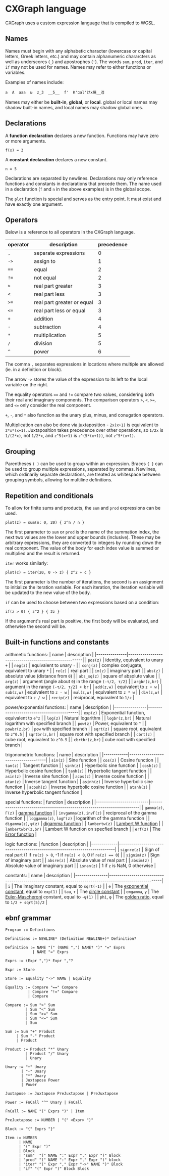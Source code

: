 # CXGraph language

CXGraph uses a custom expression language that is compiled to WGSL.

## Names

Names must begin with any alphabetic character (lowercase or capital letters, 
Greek letters, etc.) and may contain alphanumeric chararcters as well as
underscores (`_`) and apostrophes (`'`). The words `sum`, `prod`, `iter`,
and `if` may not be used for names. Names may refer to either functions
or variables.

Examples of names include:
```
a  A  aaa  ω  z_3  __5__  f'  К'םαl'けx焼__검
```

Names may either be **built-in**, **global**, or **local**. global or local names
may shadow built-in names, and local names may shadow global ones.

## Declarations

A **function declaration** declares a new function. Functions may have zero
or more arguments.

```
f(x) = 3
```

A **constant declaration** declares a new constant.

```
n = 5
```

Declarations are separated by newlines. Declarations may only reference functions
and constants in declarations that precede them. The name used in a declaration
(`f` and `n` in the above examples) is in the global scope.

The `plot` function is special and serves as the entry point. It must exist and have exactly one argument.

## Operators

Below is a reference to all operators in the CXGraph language.

| operator | description                | precedence |
|----------|----------------------------|------------|
| `,`      | separate expressions       | 0          |
| `->`     | assign to                  | 1          |
| `==`     | equal                      | 2          |
| `!=`     | not equal                  | 2          |
| `>`      | real part greater          | 3          |
| `<`      | real part less             | 3          |
| `>=`     | real part greater or equal | 3          |
| `<=`     | real part less or equal    | 3          |
| `+`      | addition                   | 4          |
| `-`      | subtraction                | 4          |
| `*`      | multiplication             | 5          |
| `/`      | division                   | 5          |
| `^`      | power                      | 6          |

The comma `,` separates expressions in locations where multiple are allowed (ie.
in a definition or block).

The arrow `->` stores the value of the expression to its left to the local
variable on the right.

The equality operators `==` and `!=` compare two values, considering both their
real and imaginary components. The comparison operators `>`, `<`, `>=`, and `<=`
only consider the real component.

`+`, `-`, and `*` also function as the unary plus, minus, and conugation operators.

Multiplication can also be done via juxtaposition - `2x(x+1)` is equivalent to `2*x*(x+1)`.
Juxtaposition takes precedence over other operations, so `1/2x` is `1/(2*x)`, not `1/2*x`,
and `z^5(x+1)` is `z^(5*(x+1))`, not `z^5*(x+1)`.

## Grouping

Parentheses `( )` can be used to group within an expression. Braces `{ }` can be used to group multiple expressions, separated by commas. Newlines, which ordinarily separate declarations, are treated as whitespace between grouping symbols, allowing for multiline definitions.

## Repetition and conditionals

To allow for finite sums and products, the `sum` and `prod` expressions can be used.

```
plot(z) = sum(n: 0, 20) { z^n / n }
```

The first parameter to `sum` or `prod` is the name of the summation index, the next two
values are the lower and upper bounds (inclusive). These may be arbitrary expressions,
they are converted to integers by rounding down the real component. The value of the body
for each index value is summed or multiplied and the result is returned.

`iter` works similarly:

```
plot(c) = iter(20, 0 -> z) { z^2 + c }
```

The first parameter is the number of iterations, the second is an assignment to initialize
the iteration variable. For each iteration, the iteration variable will be updated to the
new value of the body.

`if` can be used to choose between two expressions based on a condition:

```
if(z > 0) { z^2 } { 2z }
```

If the argument's real part is positive, the first body will be evaluated, and otherwise the
second will be.


## Built-in functions and constants

arithmetic functions:
| name          | description                                           |
|---------------|-------------------------------------------------------|
| `pos(z)`      | identity, equivalent to unary `+`                     |
| `neg(z)`      | equivalent to unary `-`                               |
| `conj(z)`     | complex conjugate, equivalent to unary `*`            |
| `re(z)`       | real part                                             |
| `im(z)`       | imaginary part                                        |
| `abs(z)`      | absolute value (distance from `0`)                    |
| `abs_sq(z)`   | square of absolute value                              |
| `arg(z)`      | argument (angle about `0`) in the range `(-τ/2, τ/2]` |
| `argbr(z,br)` | argument in the range `(-τ/2, τ/2] + br`              |
| `add(z,w)`    | equivalent to `z + w`                                 |
| `sub(z,w)`    | equivalent to `z - w`                                 |
| `mul(z,w)`    | equivalent to `z * w`                                 |
| `div(z,w)`    | equivalent to `z / w`                                 |
| `recip(z)`    | reciprocal, equivalent to `1/z`                       |

power/exponential functions:
| name           | description                               |
|----------------|-------------------------------------------|
| `exp(z)`       | Exponential function, equivalent to `e^z` |
| `log(z)`       | Natural logarithm                         |
| `logbr(z,br)`  | Natural logarithm with specified branch   |
| `pow(z)`       | Power, equivalent to `^`                  |
| `powbr(z,br)`  | `pow` with specified branch               |
| `sqrt(z)`      | square root, equivalent to `z^0.5`        |
| `sqrtbr(z,br)` | square root with specified branch         |
| `cbrt(z)`      | cube root, equivalent to `z^0.5`          |
| `cbrtbr(z,br)` | cube root with specified branch           |

trigonometric functions:
| name       | description                         |
|------------|-------------------------------------|
| `sin(z)`   | Sine function                       |
| `cos(z)`   | Cosine function                     |
| `tan(z)`   | Tangent function                    |
| `sinh(z)`  | Hyperbolic sine function            |
| `cosh(z)`  | Hyperbolic cosine function          |
| `tanh(z)`  | Hyperbolic tangent function         |
| `asin(z)`  | Inverse sine function               |
| `acos(z)`  | Inverse cosine function             |
| `atan(z)`  | Inverse tangent function            |
| `asinh(z)` | Inverse hyperbolic sine function    |
| `acosh(z)` | Inverse hyperbolic cosine function  |
| `atanh(z)` | Inverse hyperbolic tangent function |

special functions:
| function                 | description                                                            |
|--------------------------|------------------------------------------------------------------------|
| `gamma(z)`, `Γ(z)`       | [gamma function](https://en.wikipedia.org/wiki/Gamma_function)         |
| `invgamma(z)`, `invΓ(z)` | reciprocal of the gamma function                                       |
| `loggamma(z)`, `logΓ(z)` | logarithm of the gamma function                                        |
| `digamma(z)`, `ψ(z)`     | [digamma function](https://en.wikipedia.org/wiki/Digamma_function)     |
| `lambertw(z)`            | [Lambert W function](https://en.wikipedia.org/wiki/Lambert_W_function) |
| `lambertwbr(z,br)`       | Lambert W function on specfied branch                                  |
| `erf(z)`                 | The [Error function](https://en.wikipedia.org/wiki/Error_function)     |

logic functions:
| function    | description                                                                |
|-------------|----------------------------------------------------------------------------|
| `signre(z)` | Sign of real part (1 if `re(z) > 0`, -1 if `re(z) < 0`, 0 if `re(z) == 0`) |
| `signim(z)` | Sign of imaginary part                                                     |
| `absre(z)`  | Absolute value of real part                                                |
| `absim(z)`  | Absolute value of imaginary part                                           |
| `isnan(z)`  | 1 if `z` is NaN, 0 otherwise                                               |

constants:
| name           | description                                                                                            |
|----------------|--------------------------------------------------------------------------------------------------------|
| `i`            | The imaginary constant, equal to `sqrt(-1)`                                                            |
| `e`            | The [exponential constant](https://en.wikipedia.org/wiki/E_(mathematical_constant)), equal to `exp(1)` |
| `tau`, `τ`     | The [circle constant](https://tauday.com/tau-manifesto)                                                |
| `emgamma`, `γ` | The [Euler-Mascheroni](https://en.wikipedia.org/wiki/Euler%27s_constant) constant, equal to `-ψ(1)`    |
| `phi`, `φ`     | The [golden ratio](https://en.wikipedia.org/wiki/Golden_ratio), equal to `1/2 + sqrt(5)/2`             |

## ebnf grammar

```
Program := Definitions

Definitions := NEWLINE* (Definition NEWLINE+)* Definition?

Definition := NAME "(" (NAME ",") NAME? ")" "=" Exprs
            | NAME "=" Exprs

Exprs := (Expr ",")* Expr ","?

Expr := Store

Store := Equality "->" NAME | Equality

Equality := Compare "==" Compare
          | Compare "!=" Compare
          | Compare

Compare := Sum ">" Sum
         | Sum "<" Sum
         | Sum ">=" Sum
         | Sum "<=" Sum
         | Sum

Sum := Sum "+" Product
     | Sum "-" Product
     | Product

Product := Product "*" Unary
         | Product "/" Unary
         | Unary

Unary := "+" Unary
       | "-" Unary
       | "*" Unary
       | Juxtapose Power
       | Power

Juxtapose := Juxtapose PreJuxtapose | PreJuxtapose

Power := FnCall "^" Unary | FnCall

FnCall := NAME "(" Exprs ")" | Item

PreJuxtapose := NUMBER | "(" <Expr> ")"

Block := "{" Exprs "}"

Item := NUMBER
      | NAME
      | "(" Expr ")"
      | Block
      | "sum"  "(" NAME ":" Expr "," Expr ")" Block
      | "prod" "(" NAME ":" Expr "," Expr ")" block
      | "iter" "(" Expr "," Expr "->" NAME ")" Block
      | "if" "(" Expr ")" Block Block
```
